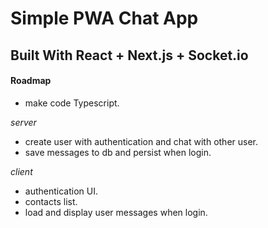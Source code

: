 # Simple PWA Chat App

## Built With React + Next.js + Socket.io 

#### Roadmap

* make code Typescript.

*server*
* create user with authentication and chat with other user.
* save messages to db and persist when login.

*client*
* authentication UI.
* contacts list.
* load and display user messages when login. 
